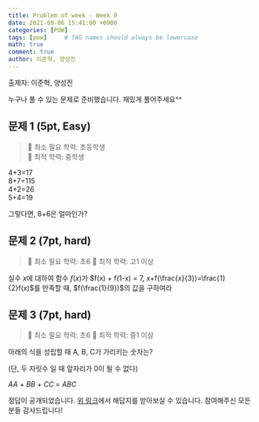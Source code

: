 ```yaml
---
title: Problem of week - Week 0
date: 2021-09-06 15:41:00 +0900
categories: [POW]
tags: [pow]     # TAG names should always be lowercase
math: true
comment: true
author: 이준혁, 양성진
---
```


출제자: 이준혁, 양성진  

누구나 풀 수 있는 문제로 준비했습니다. 재밌게 풀어주세요^^

## 문제 1 (5pt, Easy)

> 📙 최소 필요 학력: 초등학생  
> 📔 최적 학력: 중학생

4+3=17  
8+7=115  
4+2=26  
5+4=19  

그렇다면, 8+6은 얼마인가?

## 문제 2 (7pt, hard)

> 📙 최소 필요 학력: 초6
> 📔 최적 학력: 고1 이상

실수 $x$에 대하여 함수 $f(x)$가 $f(x) + f(1-x) = 7, x+f(\frac{x}{3})=\frac{1}{2}f(x)$를 만족할 때, $f(\frac{1}{9})$의 값을 구하여라

## 문제 3 (7pt, hard)

> 📙 최소 필요 학력: 초6
> 📔 최적 학력: 중1 이상

아래의 식을 성립할 때 A, B, C가 가리키는 숫자는?

(단, 두 자릿수 일 때 앞자리가 0이 될 수 없다)

$AA$ + $BB$ + $CC$ = $ABC$

정답이 공개되었습니다. [위 링크](https://github.com/Ohyun-POW/Ohyun-POW.github.io/raw/master/_posts/WEEK%200%20-%20Ans.pdf)에서 해답지를 받아보실 수 있습니다. 참여해주신 모든 분들 감사드립니다!
